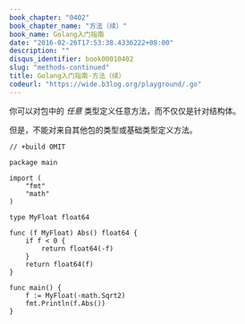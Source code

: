 ```yaml
---
book_chapter: "0402"
book_chapter_name: "方法（续）"
book_name: Golang入门指南
date: "2016-02-26T17:53:38.4336222+08:00"
description: ""
disqus_identifier: book00010402
slug: "methods-continued"
title: Golang入门指南-方法（续）
codeurl: "https://wide.b3log.org/playground/.go"
---
```





你可以对包中的 _任意_ 类型定义任意方法，而不仅仅是针对结构体。

但是，不能对来自其他包的类型或基础类型定义方法。

```
// +build OMIT

package main

import (
	"fmt"
	"math"
)

type MyFloat float64

func (f MyFloat) Abs() float64 {
	if f < 0 {
		return float64(-f)
	}
	return float64(f)
}

func main() {
	f := MyFloat(-math.Sqrt2)
	fmt.Println(f.Abs())
}

```

